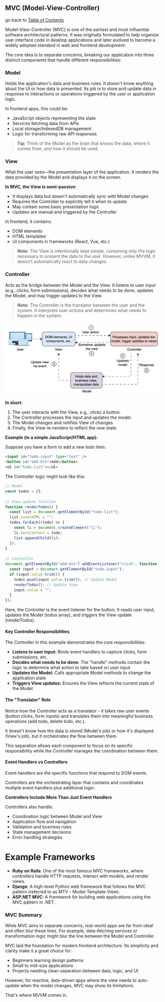 ## MVC (Model-View-Controller)

go back to [Table of Contents](./fe-architectures.md)

Model-View-Controller (MVC) is one of the earliest and most influential software architectural patterns. It was originally formulated to help organize user interface code in desktop applications and later evolved to become a widely adopted standard in web and frontend development.

The core idea is to separate concerns, breaking our application into three distinct components that handle different responsibilities:

### Model

Holds the application's data and business rules. It doesn't know anything about the UI or how data is presented. Its job is to store and update data in response to interactions or operations triggered by the user or application logic.

In frontend apps, this could be:

- JavaScript objects representing the state
- Services fetching data from APIs
- Local storage/IndexedDB management
- Logic for transforming raw API responses

> **Tip:** Think of the Model as the brain that knows the data, where it comes from, and how it should be used.

### View

What the user sees—the presentation layer of the application. It renders the data provided by the Model and displays it on the screen.

**In MVC, the View is semi-passive:**

- It displays data but doesn't automatically sync with Model changes
- Requires the Controller to explicitly tell it when to update
- May contain some basic presentation logic
- Updates are manual and triggered by the Controller

In frontend, it contains:

- DOM elements
- HTML templates
- UI components in frameworks (React, Vue, etc.)

> **Note:** The View is intentionally kept simple, containing only the logic necessary to present the data to the user. However, unlike MVVM, it doesn't automatically react to data changes.

### Controller

Acts as the bridge between the Model and the View. It listens to user input (e.g., clicks, form submissions), decides what needs to be done, updates the Model, and may trigger updates to the View.

> **Note:** The Controller is the translator between the user and the system. It interprets user actions and determines what needs to happen in the system.

![Front end MVC pattern](./FE_mvc.png)

**In short:**

1. The user interacts with the View, e.g., clicks a button.
2. The Controller processes the input and updates the model.
3. The Model changes and notifies View of changes.
4. Finally, the View re-renders to reflect the new state.

**Example (in a simple JavaScript/HTML app):**

Suppose you have a form to add a new todo item:

```html
<input id="todo-input" type="text" />
<button id="add-btn">Add</button>
<ul id="todo-list"></ul>
```

The Controller logic might look like this:

```javascript
// Model
const todos = [];

// View update function
function renderTodos() {
  const list = document.getElementById("todo-list");
  list.innerHTML = "";
  todos.forEach((todo) => {
    const li = document.createElement("li");
    li.textContent = todo;
    list.appendChild(li);
  });
}

// Controller
document.getElementById("add-btn").addEventListener("click", function () {
  const input = document.getElementById("todo-input");
  if (input.value.trim()) {
    todos.push(input.value.trim()); // Update Model
    renderTodos(); // Update View
    input.value = "";
  }
});
```

Here, the Controller is the event listener for the button. It reads user input, updates the Model (todos array), and triggers the View update (renderTodos).

#### Key Controller Responsibilities

The Controller in this example demonstrates the core responsibilities:

- **Listens to user input:** Binds event handlers to capture clicks, form submissions, etc.
- **Decides what needs to be done:** The "handle" methods contain the logic to determine what action to take based on user input
- **Updates the Model:** Calls appropriate Model methods to change the application state
- **Triggers View updates:** Ensures the View reflects the current state of the Model

#### The "Translator" Role

Notice how the Controller acts as a translator - it takes raw user events (button clicks, form inputs) and translates them into meaningful business operations (add todo, delete todo, etc.).

It doesn't know how the data is stored (Model's job) or how it's displayed (View's job), but it orchestrates the flow between them.

This separation allows each component to focus on its specific responsibility while the Controller manages the coordination between them.

#### Event Handlers vs Controllers

Event handlers are the specific functions that respond to DOM events.

Controllers are the orchestrating layer that contains and coordinates multiple event handlers plus additional logic:

**Controllers Include More Than Just Event Handlers**

Controllers also handle:

- Coordination logic between Model and View
- Application flow and navigation
- Validation and business rules
- State management decisions
- Error handling strategies

# Example Frameworks

- **Ruby on Rails**: One of the most famous MVC frameworks, where controllers handle HTTP requests, interact with models, and render views.
- **Django**: A high-level Python web framework that follows the MVC pattern (referred to as MTV - Model-Template-View).
- **ASP.NET MVC**: A framework for building web applications using the MVC pattern in .NET.

### MVC Summary

While MVC aims to separate concerns, real-world apps are far from ideal and often blur these lines. For example, data-fetching services or transformation logic might blur the line between the Model and Controller.

MVC laid the foundation for modern frontend architecture. Its simplicity and clarity make it a great choice for:

- Beginners learning design patterns
- Small to mid-size applications
- Projects needing clean separation between data, logic, and UI

However, for reactive, data-driven apps where the view needs to auto-update when the model changes, MVC may show its limitations.

That's where MVVM comes in.

